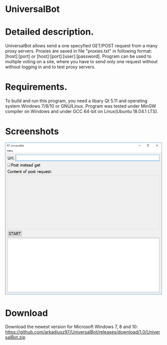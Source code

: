 # UniversalBot

# Detailed description.
UniversalBot allows send a one specyfied GET/POST request from a many proxy servers.
Proxies are saved in file "proxies.txt" in following format: [host]:[port] or [host]:[port]:[user]:[password].
Program can be used to multiple voting on a site, where you have to send only one request without without logging in and to test proxy servers.

# Requirements.
To build and run this program, you need a libary Qt 5.11 and operating system Windows 7/8/10 or GNU/Linux. 
Program was tested under MinGW compiler on Windows and under GCC 64-bit on Linux(Ubuntu 18.04.1 LTS).

# Screenshots
![Window](https://raw.githubusercontent.com/arkadiusz97/UniversalBot/master/screenshots/Window.png)

# Download
Download the newest version for Microsoft Windows 7, 8 and 10: https://github.com/arkadiusz97/UniversalBot/releases/download/1.0/UniversalBot.zip
